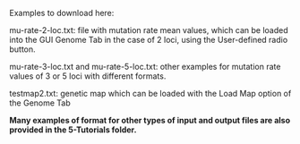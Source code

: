 Examples to download here:

mu-rate-2-loc.txt: file with mutation rate mean values, which can be loaded into the GUI Genome Tab in the case of 2 loci, using the User-defined radio button.

mu-rate-3-loc.txt and mu-rate-5-loc.txt: other examples for mutation rate values of 3 or 5 loci with different formats.

testmap2.txt: genetic map which can be loaded with the Load Map option of the Genome Tab

**Many examples of format for other types of input and output files are also provided in the 5-Tutorials folder.**

